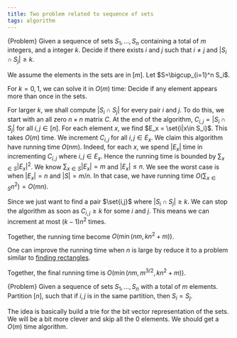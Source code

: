 ```yaml
---
title: Two problem related to sequence of sets
tags: algorithm
---
```


{Problem}
    Given a sequence of sets $S_1,\ldots,S_n$ containing a total of $m$ integers, and a integer $k$.
    Decide if there exists $i$ and $j$ such that $i\neq j$ and $|S_i\cap S_j|\geq k$.

We assume the elements in the sets are in $[m]$. Let $S=\bigcup_{i=1}^n S_i$.

For $k=0,1$, we can solve it in $O(m)$ time: Decide if any element appears more than once in the sets.

For larger $k$, we shall compute $|S_i\cap S_j|$ for every pair $i$ and $j$. To do this, we start with an all zero $n\times n$ matrix $C$. At the end of the algorithm, $C_{i,j} = |S_i\cap S_j|$ for all $i,j\in [n]$. For each element $x$, we find $E_x = \set{i|x\in S_i}$. This takes $O(m)$ time. We increment $C_{i,j}$ for all $i,j\in E_x$. 
We claim this algorithm have running time $O(nm)$. Indeed, for each $x$, we spend $|E_x|$ time in incrementing $C_{i,j}$ where $i,j\in E_x$. Hence the running time is bounded by $\sum_{x\in S} |E_x|^2$. We know $\sum_{x\in S} |E_x|=m$ and $|E_x|\leq n$. We see the worst case is when $|E_x|=n$ and $|S|=m/n$. In that case, we have running time $O(\sum_{x\in S} n^2)=O(mn)$. 

Since we just want to find a pair $\set{i,j}$ where $|S_i\cap S_j|\geq k$. We can stop the algorithm as soon as $C_{i,j}\geq k$ for some $i$ and $j$. This means we can increment at most $(k-1)n^2$ times.

Together, the running time become $O(\min(nm,k n^2+m))$.

One can improve the running time when $n$ is large by reduce it to a problem similar to [finding rectangles](/posts/2015-02-02-rectangle-in-point-set.html).

Together, the final running time is $O(\min(nm,m^{3/2},k n^2+m))$.

{Problem}
    Given a sequence of sets $S_1,\ldots,S_n$ with a total of $m$ elements. Partition $[n]$, such that if $i,j$ is in the same partition, then $S_i = S_j$.

The idea is basically build a trie for the bit vector representation of the sets. We will be a bit more clever and skip all the $0$ elements. We should get a $O(m)$ time algorithm.